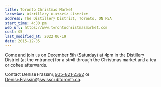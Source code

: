 ```yaml
---
title: Toronto Christmas Market
location: Distillery Historic District
address: The Distillery District, Toronto, ON M5A
start_time: 4:00 pm
web_url: https://www.torontochristmasmarket.com
cost: $5
last_modified_at: 2022-06-19
date: 2015-12-05
---
```


Come and join us on December 5th (Saturday) at 4pm in the Distillery District
(at the entrance) for a stroll through the Christmas market and a tea or coffee
afterwards.

Contact Denise Frassini, [905-821-2392][tel] or
<Denise.Frassini@swissclubtoronto.ca>.

[tel]: <tel:905-821-2392>
